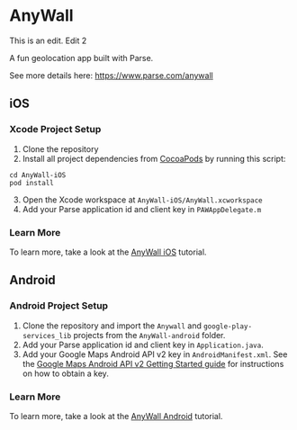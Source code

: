 # AnyWall

This is an edit. Edit 2

A fun geolocation app built with Parse.

See more details here: https://www.parse.com/anywall

## iOS

### Xcode Project Setup

1. Clone the repository
2. Install all project dependencies from [CocoaPods](http://cocoapods.org/#install) by running this script:
```
cd AnyWall-iOS
pod install
```
3. Open the Xcode workspace at `AnyWall-iOS/AnyWall.xcworkspace`
4. Add your Parse application id and client key in `PAWAppDelegate.m`

### Learn More

To learn more, take a look at the [AnyWall iOS](https://parse.com/tutorials/anywall) tutorial. 

## Android

### Android Project Setup

1. Clone the repository and import the `Anywall` and `google-play-services_lib` projects from the `AnyWall-android` folder.
2. Add your Parse application id and client key in `Application.java`.
3. Add your Google Maps Android API v2 key in `AndroidManifest.xml`. See the [Google Maps Android API v2 Getting Started guide](https://developers.google.com/maps/documentation/android/start#get_an_android_certificate_and_the_google_maps_api_key) for instructions on how to obtain a key.

### Learn More

To learn more, take a look at the [AnyWall Android](https://www.parse.com/tutorials/anywall-android) tutorial.
